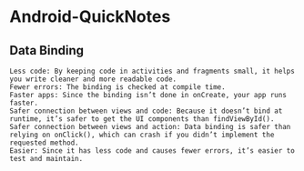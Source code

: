 # Android-QuickNotes

## Data Binding

    Less code: By keeping code in activities and fragments small, it helps you write cleaner and more readable code.
    Fewer errors: The binding is checked at compile time.
    Faster apps: Since the binding isn’t done in onCreate, your app runs faster.
    Safer connection between views and code: Because it doesn’t bind at runtime, it’s safer to get the UI components than findViewById().
    Safer connection between views and action: Data binding is safer than relying on onClick(), which can crash if you didn’t implement the requested method.
    Easier: Since it has less code and causes fewer errors, it’s easier to test and maintain.

